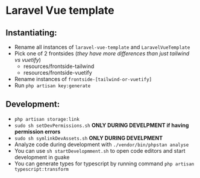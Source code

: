 # Laravel Vue template
  
## Instantiating:
- Rename all instances of `laravel-vue-template` and `LaravelVueTemplate`
- Pick one of 2 frontsides (*they have more differences than just tailwind vs vuetify*)
  - resources/frontside-tailwind
  - resources/frontside-vuetify
- Rename instances of `frontside-[tailwind-or-vuetify]` 
- Run `php artisan key:generate`
  
## Development:
- `php artisan storage:link`
- `sudo sh setDevPermissions.sh` **ONLY DURING DEVELPMENT if having permission errors**
- `sudo sh symlinkDevAssets.sh` **ONLY DURING DEVELPMENT**
- Analyze code during development with `./vendor/bin/phpstan analyse`
- You can use `sh startDevelopmment.sh` to open code editors and start development in guake
- You can generate types for typescript by running command `php artisan typescript:transform`